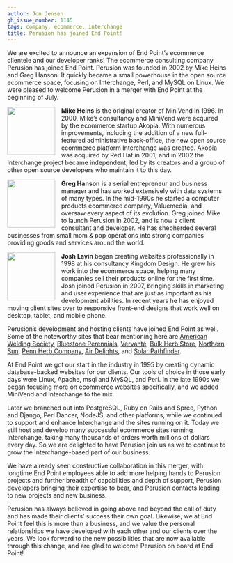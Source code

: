 ```yaml
---
author: Jon Jensen
gh_issue_number: 1145
tags: company, ecommerce, interchange
title: Perusion has joined End Point!
---
```


We are excited to announce an expansion of End Point’s ecommerce clientele and our developer ranks! The ecommerce consulting company Perusion has joined End Point. Perusion was founded in 2002 by Mike Heins and Greg Hanson. It quickly became a small powerhouse in the open source ecommerce space, focusing on Interchange, Perl, and MySQL on Linux. We were pleased to welcome Perusion in a merger with End Point at the beginning of July.

<img src="/images/people/mike_heins.jpg" style="width: 110px; height: 110px; float: left; margin-right: 1em"/>**Mike Heins** is the original creator of MiniVend in 1996. In 2000, Mike’s consultancy and MiniVend were acquired by the ecommerce startup Akopia. With numerous improvements, including the addition of a new full-featured administrative back-office, the new open source ecommerce platform Interchange was created. Akopia was acquired by Red Hat in 2001, and in 2002 the Interchange project became independent, led by its creators and a group of other open source developers who maintain it to this day.

<img src="/images/people/greg_hanson.jpg" style="width: 110px; height: 110px; float: left; margin-right: 1em"/>**Greg Hanson** is a serial entrepreneur and business manager and has worked extensively with data systems of many types. In the mid-1990s he started a computer products ecommerce company, Valuemedia, and oversaw every aspect of its evolution. Greg joined Mike to launch Perusion in 2002, and is now a client consultant and developer. He has shepherded several businesses from small mom &amp; pop operations into strong companies providing goods and services around the world.

<img src="/images/people/josh_lavin.jpg" style="width: 110px; height: 110px; float: left; margin-right: 1em"/>**Josh Lavin** began creating websites professionally in 1998 at his consultancy Kingdom Design. He grew his work into the ecommerce space, helping many companies sell their products online for the first time. Josh joined Perusion in 2007, bringing skills in marketing and user experience that are just as important as his development abilities. In recent years he has enjoyed moving client sites over to responsive front-end designs that work well on desktop, tablet, and mobile phone.

Perusion’s development and hosting clients have joined End Point as well. Some of the noteworthy sites that bear mentioning here are [American Welding Society](http://www.aws.org/), [Bluestone Perennials](http://www.bluestoneperennials.com/), [Vervanté](http://store.vervante.com/), [Bulk Herb Store](http://www.bulkherbstore.com/), [Northern Sun](http://www.northernsun.com/), [Penn Herb Company](http://www.pennherb.com/), [Air Delights](http://www.airdelights.com/), and [Solar Pathfinder](http://www.solarpathfinder.com/).

At End Point we got our start in the industry in 1995 by creating dynamic database-backed websites for our clients. Our tools of choice in those early days were Linux, Apache, msql and MySQL, and Perl. In the late 1990s we began focusing more on ecommerce websites specifically, and we added MiniVend and Interchange to the mix.

Later we branched out into PostgreSQL, Ruby on Rails and Spree, Python and Django, Perl Dancer, NodeJS, and other platforms, while we continued to support and enhance Interchange and the sites running on it. Today we still host and develop many successful ecommerce sites running Interchange, taking many thousands of orders worth millions of dollars every day. So we are delighted to have Perusion join us as we to continue to grow the Interchange-based part of our business.

We have already seen constructive collaboration in this merger, with longtime End Point employees able to add more helping hands to Perusion projects and further breadth of capabilities and depth of support, Perusion developers bringing their expertise to bear, and Perusion contacts leading to new projects and new business.

Perusion has always believed in going above and beyond the call of duty and has made their clients’ success their own goal. Likewise, we at End Point feel this is more than a business, and we value the personal relationships we have developed with each other and our clients over the years. We look forward to the new possibilities that are now available through this change, and are glad to welcome Perusion on board at End Point!
